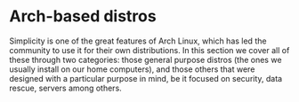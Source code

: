 # Arch-based distros

Simplicity is one of the great features of Arch Linux, which has led the community to use it for their own distributions. In this section we cover all of these through two categories: those general purpose distros (the ones we usually install on our home computers), and those others that were designed with a particular purpose in mind, be it focused on security, data rescue, servers among others.